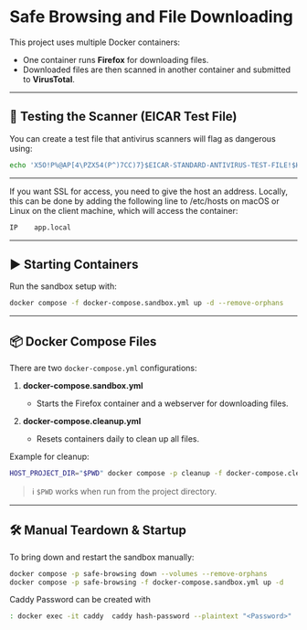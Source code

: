 # Safe Browsing and File Downloading

This project uses multiple Docker containers:  
- One container runs **Firefox** for downloading files.  
- Downloaded files are then scanned in another container and submitted to **VirusTotal**.  

---

## 🔬 Testing the Scanner (EICAR Test File)

You can create a test file that antivirus scanners will flag as dangerous using:

```bash
echo 'X5O!P%@AP[4\PZX54(P^)7CC)7}$EICAR-STANDARD-ANTIVIRUS-TEST-FILE!$H+H*' > /tmp/eicar.com
```

---

If you want SSL for access, you need to give the host an address.
Locally, this can be done by adding the following line to /etc/hosts on macOS or Linux on the client machine, which will access the container:

```bash
IP    app.local
```

---
## ▶️ Starting Containers

Run the sandbox setup with:

```bash
docker compose -f docker-compose.sandbox.yml up -d --remove-orphans
```

---

## 📦 Docker Compose Files

There are two `docker-compose.yml` configurations:

1. **docker-compose.sandbox.yml**  
   - Starts the Firefox container and a webserver for downloading files.

2. **docker-compose.cleanup.yml**  
   - Resets containers daily to clean up all files.

Example for cleanup:

```bash
HOST_PROJECT_DIR="$PWD" docker compose -p cleanup -f docker-compose.cleanup.yml up -d --force-recreate
```

> ℹ️ `$PWD` works when run from the project directory.

---

## 🛠️ Manual Teardown & Startup

To bring down and restart the sandbox manually:

```bash
docker compose -p safe-browsing down --volumes --remove-orphans
docker compose -p safe-browsing -f docker-compose.sandbox.yml up -d
```


Caddy Password can be created with
```bash
: docker exec -it caddy  caddy hash-password --plaintext "<Password>"
```


